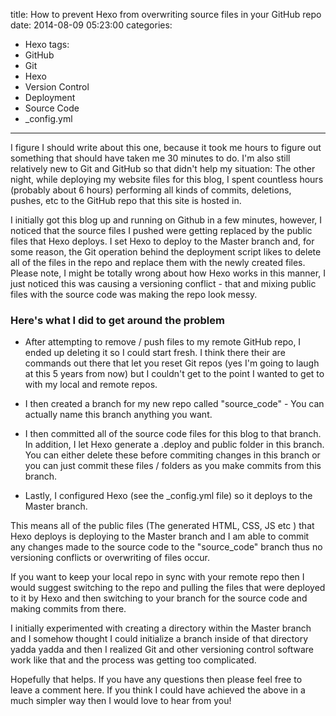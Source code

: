 title: How to prevent Hexo from overwriting source files in your GitHub repo
date: 2014-08-09 05:23:00
categories: 
- Hexo
tags:
- GitHub
- Git
- Hexo
- Version Control 
- Deployment 
- Source Code 
- _config.yml
---

I figure I should write about this one, because it took me hours to figure out something that should have taken me 30 minutes to do. I'm also still relatively new to Git and GitHub so that didn't help my situation: The other night, while deploying my website files for this blog, I spent countless hours (probably about 6 hours) performing all kinds of commits, deletions, pushes, etc to the GitHub repo that this site is hosted in.  <!-- more -->

I initially got this blog up and running on Github in a few minutes, however, I noticed that the source files I pushed were getting replaced by the public files that Hexo deploys. I set Hexo to deploy to the Master branch and, for some reason, the Git operation behind the deployment script likes to delete all of the files in the repo and replace them with the newly created files. Please note, I might be totally wrong about how Hexo works in this manner, I just noticed this was causing a versioning conflict - that and mixing public files with the source code was making the repo look messy. 

### Here's what I did to get around the problem 

- After attempting to remove / push files to my remote GitHub repo, I ended up deleting it so I could start fresh. I think there their are commands out there that let you reset Git repos (yes I'm going to laugh at this 5 years from now) but I couldn't get to the point I wanted to get to with my local and remote repos. 

- I then created a branch for my new repo called "source_code" - You can actually name this branch anything you want. 

- I then committed all of the source code files for this blog to that branch. In addition, I let Hexo generate a .deploy and public folder in this branch. You can either delete these before commiting changes in this branch or you can just commit these files / folders as you make commits from this branch. 

- Lastly, I configured Hexo (see the _config.yml file) so it deploys to the Master branch. 



This means all of the public files (The generated HTML, CSS, JS etc ) that Hexo deploys is deploying to the Master branch and I am able to commit any changes made to the source code to the "source_code" branch thus no versioning conflicts or overwriting of files occur. 

If you want to keep your local repo in sync with your remote repo then I would suggest switching to the repo and pulling the files that were deployed to it by Hexo and then switching to your branch for the source code and making commits from there. 

I initially experimented with creating a directory within the Master branch and I somehow thought I could initialize a branch inside of that directory yadda yadda and then I realized Git and other versioning control software work like that and the process was getting too complicated. 

Hopefully that helps. If you have any questions then please feel free to leave a comment here. If you think I could have achieved the above in a much simpler way then I would love to hear from you! 
